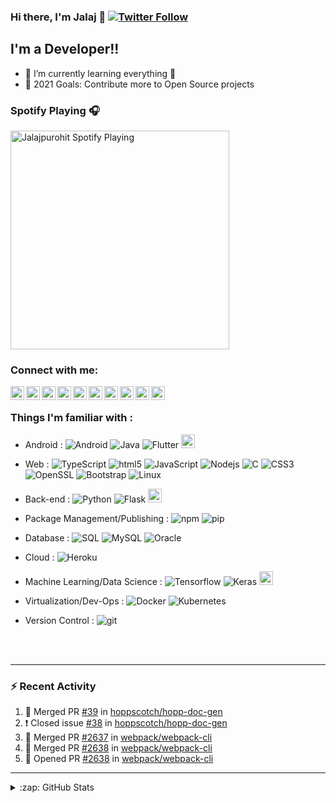 ### Hi there, I'm Jalaj 👋 [![Twitter Follow](https://img.shields.io/twitter/follow/jalaj_purohit?color=1DA1F2&logo=twitter&style=for-the-badge)](https://twitter.com/intent/follow?original_referer=https%3A%2F%2Fgithub.com%2Fjalaj_purohit&screen_name=jalaj_purohit)

## I'm a Developer!!

- 🌱 I’m currently learning everything 🤣
- 🥅 2021 Goals: Contribute more to Open Source projects

### Spotify Playing 🎧

[<img src="https://now-playing-codestackr.vercel.app/api/spotify-playing" alt="Jalajpurohit Spotify Playing" width="350" />](https://open.spotify.com/user/22dchv2w672lco3h6gmts4d6q)

### Connect with me:

[<img align="left" alt="jalajpurohit | YouTube" width="22px" src="https://cdn.jsdelivr.net/npm/simple-icons@v3/icons/youtube.svg" />][youtube]
[<img align="left" alt="jalajpurohit | Twitter" width="22px" src="https://cdn.jsdelivr.net/npm/simple-icons@v3/icons/twitter.svg" />][twitter]
[<img align="left" alt="jalajpurohit | LinkedIn" width="22px" src="https://cdn.jsdelivr.net/npm/simple-icons@v3/icons/linkedin.svg" />][linkedin]
[<img align="left" alt="jalajpurohit | Instagram" width="22px" src="https://cdn.jsdelivr.net/npm/simple-icons@v3/icons/instagram.svg" />][instagram]
[<img align="left" alt="jalajpurohit | Stack Overflow" width="22px" src="https://cdn.jsdelivr.net/npm/simple-icons@3.3.0/icons/stackoverflow.svg" />][SOF]
[<img align="left" alt="jalajpurohit | Codepen" width="22px" src="https://cdn.jsdelivr.net/npm/simple-icons@3.0.1/icons/codepen.svg" />][codepen]
[<img align="left" alt="jalajpurohit | Dev.to" width="22px" src="https://cdn.jsdelivr.net/npm/simple-icons@3.0.1/icons/dev-dot-to.svg" />][dev.to]
[<img align="left" alt="jalajpurohit | Kaggle" width="22px" src="https://cdn.jsdelivr.net/npm/simple-icons@3.0.1/icons/kaggle.svg" />][kaggle]
[<img align="left" alt="jalajpurohit | Facebook" width="22px" src="https://cdn.jsdelivr.net/npm/simple-icons@3.0.1/icons/facebook.svg" />][facebook]
[<img align="left" alt="jalajpurohit | Medium" width="22px" src="https://cdn.jsdelivr.net/npm/simple-icons@3.0.1/icons/medium.svg" />][medium]
<br />

### Things I'm familiar with :

 - Android : 
   <img alt="Android" src="https://img.shields.io/badge/-Android-32de84?style=flat-square&logo=Android&logoColor=white" />
   <img alt="Java" src="https://img.shields.io/badge/-Java-5382a1?style=flat-square&logo=Java&logoColor=white" />
   <img alt="Flutter" src="https://img.shields.io/badge/-Flutter-32de84?style=flat-square&logo=Flutter&logoColor=white" />
   <img alt="Flutter2" src="https://www.vectorlogo.zone/logos/flutterio/flutterio-icon.svg" width="22" height="22"/>
 
 - Web : 
   <img alt="TypeScript" src="https://img.shields.io/badge/-TypeScript-007ACC?style=flat-square&logo=typescript&logoColor=white" />
   <img alt="html5" src="https://img.shields.io/badge/-HTML5-E34F26?style=flat-square&logo=html5&logoColor=white" />
   <img alt="JavaScript" src="https://img.shields.io/badge/-JavaScript-F9A03C?style=flat-square&logo=JavaScript&logoColor=white" />
   <img alt="Nodejs" src="https://img.shields.io/badge/-Nodejs-43853d?style=flat-square&logo=Node.js&logoColor=white" />
   <img alt="C" src="https://img.shields.io/badge/-C-5382a1?style=flat-square&logo=C&logoColor=white" />
   <img alt="CSS3" src="https://img.shields.io/badge/-CSS3-5382a1?style=flat-square&logo=CSS3&logoColor=white" />
   <img alt="OpenSSL" src="https://img.shields.io/badge/-OpenSSL-050505?style=flat-square&logo=OpenSSL&logoColor=white" />
   <img alt="Bootstrap" src="https://img.shields.io/badge/-Bootstrap-050505?style=flat-square&logo=Bootstrap&logoColor=white" />
   <img alt="Linux" src="https://img.shields.io/badge/-Linux-5382a1?style=flat-square&logo=Linux&logoColor=white" />
 
 - Back-end : 
   <img alt="Python" src="https://img.shields.io/badge/-Python-f8c256?style=flat-square&logo=Python&logoColor=white" />
   <img alt="Flask" src="https://img.shields.io/badge/-Flask-f8c256?style=flat-square&logo=Flask&logoColor=white" />
   <img alt="flask" src="https://www.vectorlogo.zone/logos/pocoo_flask/pocoo_flask-icon.svg" width="22" height="22"/>
  
 - Package Management/Publishing :
   <img alt="npm" src="https://img.shields.io/badge/-NPM-CB3837?style=flat-square&logo=npm&logoColor=white" />
   <img alt="pip" src="https://img.shields.io/badge/-PIP-f8c256?style=flat-square&logo=pip&logoColor=white" />
 
 - Database :
   <img alt="SQL" src="https://img.shields.io/badge/-SQL-430098?style=flat-square&logo=SQL&logoColor=white" />
   <img alt="MySQL" src="https://img.shields.io/badge/-MySQL-430098?style=flat-square&logo=MySQL&logoColor=white" />
   <img alt="Oracle" src="https://img.shields.io/badge/-Oracle-430098?style=flat-square&logo=Oracle&logoColor=white"/>
 
 - Cloud :
   <img alt="Heroku" src="https://img.shields.io/badge/-Heroku-430098?style=flat-square&logo=heroku&logoColor=white" />
   
 - Machine Learning/Data Science :
   <img alt="Tensorflow" src="https://www.vectorlogo.zone/logos/tensorflow/tensorflow-ar21.svg"/>
   <img alt="Keras" src="https://img.shields.io/badge/-Keras-FB0000?style=flat-square&logo=Keras&logoColor=white" />
   <img alt="opencv" src="https://www.vectorlogo.zone/logos/opencv/opencv-icon.svg" width="22" height="22"/>
   
 - Virtualization/Dev-Ops :
   <img alt="Docker" src="https://img.shields.io/badge/-Docker-0db7ed?style=flat-square&logo=Docker&logoColor=white" />
   <img alt="Kubernetes" src="https://img.shields.io/badge/-Kubernetes-0db7ed?style=flat-square&logo=Kubernetes&logoColor=white" />
    
 - Version Control :
   <img alt="git" src="https://img.shields.io/badge/-Git-F05032?style=flat-square&logo=git&logoColor=white" />


<br />
<br />

---

### :zap: Recent Activity

<!--START_SECTION:activity-->
1. 🎉 Merged PR [#39](https://github.com/hoppscotch/hopp-doc-gen/pull/39) in [hoppscotch/hopp-doc-gen](https://github.com/hoppscotch/hopp-doc-gen)
2. ❗️ Closed issue [#38](https://github.com/hoppscotch/hopp-doc-gen/issues/38) in [hoppscotch/hopp-doc-gen](https://github.com/hoppscotch/hopp-doc-gen)
3. 🎉 Merged PR [#2637](https://github.com/webpack/webpack-cli/pull/2637) in [webpack/webpack-cli](https://github.com/webpack/webpack-cli)
4. 🎉 Merged PR [#2638](https://github.com/webpack/webpack-cli/pull/2638) in [webpack/webpack-cli](https://github.com/webpack/webpack-cli)
5. 💪 Opened PR [#2638](https://github.com/webpack/webpack-cli/pull/2638) in [webpack/webpack-cli](https://github.com/webpack/webpack-cli)
<!--END_SECTION:activity-->

---

<details>
  <summary>:zap: GitHub Stats</summary>

  <img align="left" alt="Jalajpurohit's GitHub Stats" src="https://github-readme-stats.codestackr.vercel.app/api?username=jalajpurohit&show_icons=true&hide_border=true" />

</details>

[twitter]: https://twitter.com/jalaj_purohit
[youtube]: https://in.linkedin.com/in/jalajpurohit
[instagram]: https://in.linkedin.com/in/jalajpurohit
[SOF]: https://in.linkedin.com/in/jalajpurohit
[linkedin]: https://in.linkedin.com/in/jalajpurohit
[codepen]: https://codepen.io/jalajpurohit
[dev.to]: https://dev.to/jalajpurohit
[kaggle]: https://kaggle.com/jalajpurohit
[facebook]: https://fb.com/jalajpurohit
[medium]: https://medium.com/@jalajpurohit
